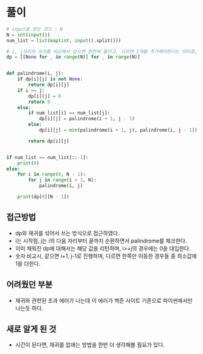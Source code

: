 # 풀이

```python
# input을 받는 코드 : N
N = int(input())
num_list = list(map(int, input().split()))

# i, j자리의 숫자를 비교해서 같으면 한칸씩 줄이고, 다르면 1개를 추가해야한다는 의미로, +1 해주고 한쪽만 줄이는 방식
dp = [[None for _ in range(N)] for _ in range(N)]


def palindrome(i, j):
    if dp[i][j] is not None:
        return dp[i][j]
    if i >= j:
        dp[i][j] = 0
        return 0
    else:
        if num_list[i] == num_list[j]:
            dp[i][j] = palindrome(i + 1, j - 1)
        else:
            dp[i][j] = min(palindrome(i + 1, j), palindrome(i, j - 1)) + 1

        return dp[i][j]


if num_list == num_list[::-1]:
    print(0)
else:
    for i in range(0, N - 1):
        for j in range(i + 1, N):
            palindrome(i, j)

    print(dp[0][N - 1])
```

## 접근방법

- dp와 재귀를 섞어서 쓰는 방식으로 접근하였다.
- i는 시작점, j는 i의 다음 자리부터 끝까지 순환하면서 palindrome를 체크한다.
- 이미 채워진 dp에 대해서는 해당 값을 리턴하며, i>=j의 경우에는 0을 대입한다.
- 숫자 비교시, 같으면 i+1, j-1로 진행하며, 다르면 한쪽만 이동한 경우들 중 최소값에 1을 더한다.

## 어려웠던 부분

- 재귀와 관련된 초과 에러가 나는데 이 에러가 백준 사이트 기준으로 파이썬에서만 나는듯 하다.

## 새로 알게 된 것

- 시간이 된다면, 재귀를 없애는 방법을 한번 더 생각해볼 필요가 있다.
